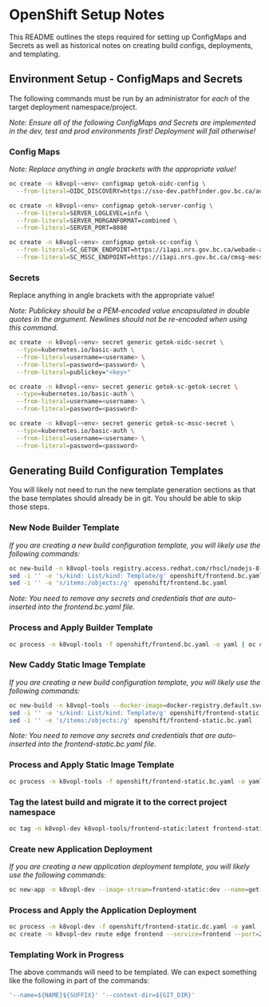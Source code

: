 # OpenShift Setup Notes

This README outlines the steps required for setting up ConfigMaps and Secrets as well as historical notes on creating build configs, deployments, and templating.

## Environment Setup - ConfigMaps and Secrets

The following commands must be run by an administrator for *each* of the target deployment namespace/project.

*Note: Ensure all of the following ConfigMaps and Secrets are implemented in the dev, test and prod environments first! Deployment will fail otherwise!*

### Config Maps

*Note: Replace anything in angle brackets with the appropriate value!*

```sh
oc create -n k8vopl-<env> configmap getok-oidc-config \
  --from-literal=OIDC_DISCOVERY=https://sso-dev.pathfinder.gov.bc.ca/auth/realms/vehizw2t/.well-known/openid-configuration
```

```sh
oc create -n k8vopl-<env> configmap getok-server-config \
  --from-literal=SERVER_LOGLEVEL=info \
  --from-literal=SERVER_MORGANFORMAT=combined \
  --from-literal=SERVER_PORT=8080
```

```sh
oc create -n k8vopl-<env> configmap getok-sc-config \
  --from-literal=SC_GETOK_ENDPOINT=https://i1api.nrs.gov.bc.ca/webade-api/v1 \
  --from-literal=SC_MSSC_ENDPOINT=https://i1api.nrs.gov.bc.ca/cmsg-messaging-api/v1
```

### Secrets

Replace anything in angle brackets with the appropriate value!

_Note: Publickey should be a PEM-encoded value encapsulated in double quotes in the argument. Newlines should not be re-encoded when using this command._

```sh
oc create -n k8vopl-<env> secret generic getok-oidc-secret \
  --type=kubernetes.io/basic-auth \
  --from-literal=username=<username> \
  --from-literal=password=<password> \
  --from-literal=publickey="<key>"
```

```sh
oc create -n k8vopl-<env> secret generic getok-sc-getok-secret \
  --type=kubernetes.io/basic-auth \
  --from-literal=username=<username> \
  --from-literal=password=<password>
```

```sh
oc create -n k8vopl-<env> secret generic getok-sc-mssc-secret \
  --type=kubernetes.io/basic-auth \
  --from-literal=username=<username> \
  --from-literal=password=<password>
```

## Generating Build Configuration Templates

You will likely not need to run the new template generation sections as that the base templates should already be in git. You should be able to skip those steps.

### New Node Builder Template

*If you are creating a new build configuration template, you will likely use the following commands:*

```sh
oc new-build -n k8vopl-tools registry.access.redhat.com/rhscl/nodejs-8-rhel7:latest~https://github.com/bcgov/nr-get-token.git#master --context-dir=frontend --name=get-token-frontend --dry-run -o yaml > openshift/frontend.bc.yaml
sed -i '' -e 's/kind: List/kind: Template/g' openshift/frontend.bc.yaml
sed -i '' -e 's/items:/objects:/g' openshift/frontend.bc.yaml
```

*Note: You need to remove any secrets and credentials that are auto-inserted into the frontend.bc.yaml file.*

### Process and Apply Builder Template

```sh
oc process -n k8vopl-tools -f openshift/frontend.bc.yaml -o yaml | oc create -n k8vopl-tools -f -
```

### New Caddy Static Image Template

*If you are creating a new build configuration template, you will likely use the following commands:*

```sh
oc new-build -n k8vopl-tools --docker-image=docker-registry.default.svc:5000/bcgov/s2i-caddy:v1-stable --source-image=frontend:latest --source-image-path=/opt/app-root/src/dist:tmp -D $'FROM docker-registry.default.svc:5000/bcgov/s2i-caddy:v1-stable\nCOPY tmp/dist/ /var/www/html/\nCMD /tmp/scripts/run' --dry-run --name=get-token-frontend-static -o yaml > openshift/frontend-static.bc.yaml
sed -i '' -e 's/kind: List/kind: Template/g' openshift/frontend-static.bc.yaml
sed -i '' -e 's/items:/objects:/g' openshift/frontend-static.bc.yaml
```

*Note: You need to remove any secrets and credentials that are auto-inserted into the frontend-static.bc.yaml file.*

### Process and Apply Static Image Template

```sh
oc process -n k8vopl-tools -f openshift/frontend-static.bc.yaml -o yaml | oc create -n k8vopl-tools -f -
```

### Tag the latest build and migrate it to the correct project namespace

```sh
oc tag -n k8vopl-dev k8vopl-tools/frontend-static:latest frontend-static:dev --reference-policy=local
```

### Create new Application Deployment

*If you are creating a new application deployment template, you will likely use the following commands:*

```sh
oc new-app -n k8vopl-dev --image-stream=frontend-static:dev --name=get-token-frontend --dry-run -o yaml > openshift/frontend-static.dc.yaml
```

### Process and Apply the Application Deployment

```sh
oc process -n k8vopl-dev -f openshift/frontend-static.dc.yaml -o yaml | oc create -n k8vopl-dev -f -
oc create -n k8vopl-dev route edge frontend --service=frontend --port=2015-tcp
```

### Templating Work in Progress

The above commands will need to be templated. We can expect something like the following in part of the commands:

```sh
'--name=${NAME}${SUFFIX}' '--context-dir=${GIT_DIR}'
```
